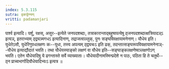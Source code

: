 ```yaml
---
index: 5.3.115
sutra: वृकाट्टेण्यण्
vritti: padamanjari
---
```


 पार्श्व इत्यादि। पर्शू, रक्षस्, असुर--इत्येते जनपदशब्दाः, तत्राकारान्ताद्बहुष्वपत्येषु ठ्जनपदशब्दात्क्षत्रियादञ्ऽ इत्यञ्, इतराभ्याम् ठ्द्व्यञ्मगधऽ इत्यादिनाण्, तद्राजत्वाल्लुक्, पुनः सङ्घविवक्षायामनेनाण्। यौधेय इति। युधेतेऽसौ, युधेरिगुपधलक्षणः कः--युधा, तस्य अपत्यम् ठ्द्व्यचःऽ इति ढक्, तदन्तात्सङ्घरूपविवक्षायामनेनाञ्--यौधेय इत्याद्यौदातं भवति। तथा यौधेयस्याङ्को लक्षणं वा यौधेय इति--सङ्घाङ्कलक्षणेष्वञ्लक्षणोऽण् भवति। एतेन यौधेयादिषु ये ढगन्तास्ते सर्वे व्याख्याताः। यौधेयादीनामस्मिन्प्रदेशे न पाठः, पठिता हि ते चतुर्थे--ठ्न प्राच्यभार्गादियौधेयादिभ्यःऽ इत्यत्र ॥